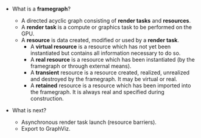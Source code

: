 - What is a **framegraph**?
  - A directed acyclic graph consisting of **render tasks** and **resources**.
  - A **render task** is a compute or graphics task to be performed on the GPU.
  - A **resource** is data created, modified or used by a **render task**.
    - A **virtual resource** is a resource which has not yet been instantiated but contains all information necessary to do so.
    - A **real resource** is a resource which has been instantiated (by the framegraph or through external means).
    - A **transient** resource is a resource created, realized, unrealized and destroyed by the framegraph. It may be virtual or real.
    - A **retained** resource is a resource which has been imported into the framegraph. It is always real and specified during construction.

- What is next?
  - Asynchronous render task launch (resource barriers).
  - Export to GraphViz.